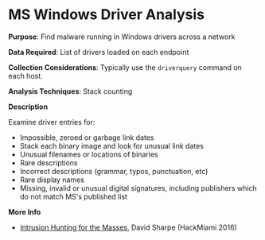 # MS Windows Driver Analysis

**Purpose**: Find malware running in Windows drivers across a network

**Data Required**: List of drivers loaded on each endpoint

**Collection Considerations**: Typically use the `driverquery` command on each host.

**Analysis Techniques**: Stack counting

**Description**

Examine driver entries for:

* Impossible, zeroed or garbage link dates
* Stack each binary image and look for unusual link dates
* Unusual filenames or locations of binaries
* Rare descriptions
* Incorrect descriptions (grammar, typos, punctuation, etc)
* Rare display names
* Missing, invalid or unusual digital signatures, including publishers which do not match MS's published list

**More Info**

* [Intrusion Hunting for the Masses](https://www.youtube.com/watch?v=YLgycMCPo4c), David Sharpe (HackMiami 2016)



